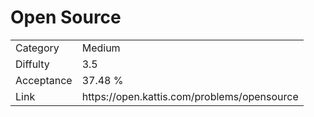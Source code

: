 # Open Source

<table>
    <tr>
        <td>Category</td>
        <td>Medium</td>
    </tr>
    <tr>
        <td>Diffulty</td>
        <td>3.5</td>
    </tr>
    <tr>
        <td>Acceptance</td>
        <td>37.48 %</td>
    </tr>
    <tr>
        <td>Link</td>
        <td>https://open.kattis.com/problems/opensource</td>
    </tr>
</table>